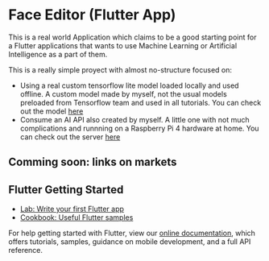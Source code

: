 # Face Editor (Flutter App)

This is a real world Application which claims to be a good starting point for a Flutter applications that wants to use Machine Learning or Artificial Intelligence as a part of them.

This is a really simple proyect with almost no-structure focused on:

- Using a real custom tensorflow lite model loaded locally and used offline. A custom model made by myself, not the usual models preloaded from Tensorflow team and used in all tutorials. You can check out the model [here](https://github.com/ianholing/faceGAN_face_editor) 
- Consume an AI API also created by myself. A little one with not much complications and runnning on a Raspberry Pi 4 hardware at home. You can check out the server [here](https://github.com/ianholing/faceEditor_server/)

## Comming soon: links on markets

## Flutter Getting Started

- [Lab: Write your first Flutter app](https://flutter.dev/docs/get-started/codelab)
- [Cookbook: Useful Flutter samples](https://flutter.dev/docs/cookbook)

For help getting started with Flutter, view our 
[online documentation](https://flutter.dev/docs), which offers tutorials, 
samples, guidance on mobile development, and a full API reference.
